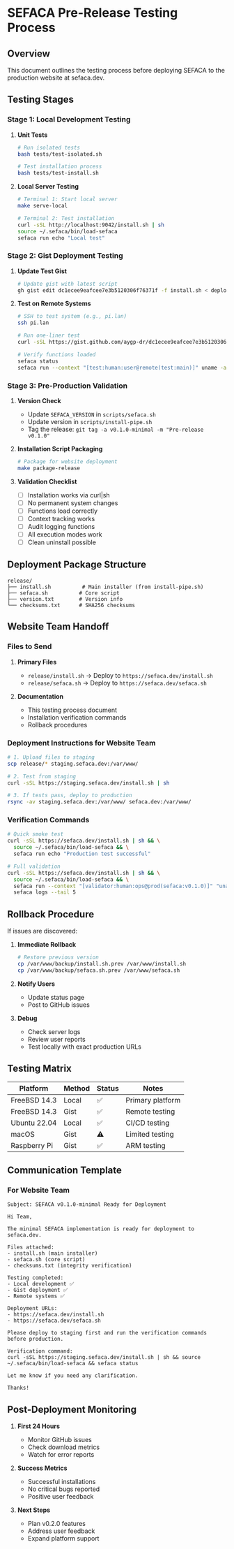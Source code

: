 # SEFACA Pre-Release Testing Process

## Overview

This document outlines the testing process before deploying SEFACA to the production website at sefaca.dev.

## Testing Stages

### Stage 1: Local Development Testing

1. **Unit Tests**
   ```bash
   # Run isolated tests
   bash tests/test-isolated.sh
   
   # Test installation process
   bash tests/test-install.sh
   ```

2. **Local Server Testing**
   ```bash
   # Terminal 1: Start local server
   make serve-local
   
   # Terminal 2: Test installation
   curl -sSL http://localhost:9042/install.sh | sh
   source ~/.sefaca/bin/load-sefaca
   sefaca run echo "Local test"
   ```

### Stage 2: Gist Deployment Testing

1. **Update Test Gist**
   ```bash
   # Update gist with latest script
   gh gist edit dc1ecee9eafcee7e3b5120306f76371f -f install.sh < deploy-gist.sh
   ```

2. **Test on Remote Systems**
   ```bash
   # SSH to test system (e.g., pi.lan)
   ssh pi.lan
   
   # Run one-liner test
   curl -sSL https://gist.github.com/aygp-dr/dc1ecee9eafcee7e3b5120306f76371f/raw | bash
   
   # Verify functions loaded
   sefaca status
   sefaca run --context "[test:human:user@remote(test:main)]" uname -a
   ```

### Stage 3: Pre-Production Validation

1. **Version Check**
   - Update `SEFACA_VERSION` in `scripts/sefaca.sh`
   - Update version in `scripts/install-pipe.sh`
   - Tag the release: `git tag -a v0.1.0-minimal -m "Pre-release v0.1.0"`

2. **Installation Script Packaging**
   ```bash
   # Package for website deployment
   make package-release
   ```

3. **Validation Checklist**
   - [ ] Installation works via curl|sh
   - [ ] No permanent system changes
   - [ ] Functions load correctly
   - [ ] Context tracking works
   - [ ] Audit logging functions
   - [ ] All execution modes work
   - [ ] Clean uninstall possible

## Deployment Package Structure

```
release/
├── install.sh          # Main installer (from install-pipe.sh)
├── sefaca.sh          # Core script
├── version.txt        # Version info
└── checksums.txt      # SHA256 checksums
```

## Website Team Handoff

### Files to Send

1. **Primary Files**
   - `release/install.sh` → Deploy to `https://sefaca.dev/install.sh`
   - `release/sefaca.sh` → Deploy to `https://sefaca.dev/sefaca.sh`

2. **Documentation**
   - This testing process document
   - Installation verification commands
   - Rollback procedures

### Deployment Instructions for Website Team

```bash
# 1. Upload files to staging
scp release/* staging.sefaca.dev:/var/www/

# 2. Test from staging
curl -sSL https://staging.sefaca.dev/install.sh | sh

# 3. If tests pass, deploy to production
rsync -av staging.sefaca.dev:/var/www/ sefaca.dev:/var/www/
```

### Verification Commands

```bash
# Quick smoke test
curl -sSL https://sefaca.dev/install.sh | sh && \
  source ~/.sefaca/bin/load-sefaca && \
  sefaca run echo "Production test successful"

# Full validation
curl -sSL https://sefaca.dev/install.sh | sh && \
  source ~/.sefaca/bin/load-sefaca && \
  sefaca run --context "[validator:human:ops@prod(sefaca:v0.1.0)]" "uname -a && date" && \
  sefaca logs --tail 5
```

## Rollback Procedure

If issues are discovered:

1. **Immediate Rollback**
   ```bash
   # Restore previous version
   cp /var/www/backup/install.sh.prev /var/www/install.sh
   cp /var/www/backup/sefaca.sh.prev /var/www/sefaca.sh
   ```

2. **Notify Users**
   - Update status page
   - Post to GitHub issues

3. **Debug**
   - Check server logs
   - Review user reports
   - Test locally with exact production URLs

## Testing Matrix

| Platform | Method | Status | Notes |
|----------|--------|--------|-------|
| FreeBSD 14.3 | Local | ✅ | Primary platform |
| FreeBSD 14.3 | Gist | ✅ | Remote testing |
| Ubuntu 22.04 | Local | ✅ | CI/CD testing |
| macOS | Gist | ⚠️ | Limited testing |
| Raspberry Pi | Gist | ✅ | ARM testing |

## Communication Template

### For Website Team

```
Subject: SEFACA v0.1.0-minimal Ready for Deployment

Hi Team,

The minimal SEFACA implementation is ready for deployment to sefaca.dev.

Files attached:
- install.sh (main installer)
- sefaca.sh (core script)
- checksums.txt (integrity verification)

Testing completed:
- Local development ✅
- Gist deployment ✅
- Remote systems ✅

Deployment URLs:
- https://sefaca.dev/install.sh
- https://sefaca.dev/sefaca.sh

Please deploy to staging first and run the verification commands before production.

Verification command:
curl -sSL https://staging.sefaca.dev/install.sh | sh && source ~/.sefaca/bin/load-sefaca && sefaca status

Let me know if you need any clarification.

Thanks!
```

## Post-Deployment Monitoring

1. **First 24 Hours**
   - Monitor GitHub issues
   - Check download metrics
   - Watch for error reports

2. **Success Metrics**
   - Successful installations
   - No critical bugs reported
   - Positive user feedback

3. **Next Steps**
   - Plan v0.2.0 features
   - Address user feedback
   - Expand platform support